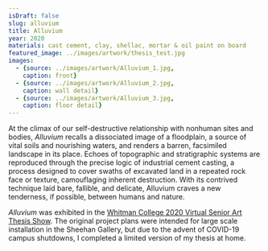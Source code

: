 ```yaml
---
isDraft: false
slug: alluvium
title: Alluvium
year: 2020
materials: cast cement, clay, shellac, mortar & oil paint on board
featured_image: ../images/artwork/thesis_test.jpg
images: 
  - {source: ../images/artwork/Alluvium_1.jpg, 
    caption: front}
  - {source: ../images/artwork/Alluvium_2.jpg, 
    caption: wall detail}
  - {source: ../images/artwork/Alluvium_3.jpg, 
    caption: floor detail}
---
```


At the climax of our self-destructive relationship with nonhuman sites and bodies, *Alluvium* recalls a dissociated image of a floodplain, a source of vital soils and nourishing waters, and renders a barren, facsimiled landscape in its place. Echoes of topographic and stratigraphic systems are reproduced through the precise logic of industrial cement casting, a process designed to cover swaths of excavated land in a repeated rock face or texture, camouflaging inherent destruction. With its contrived technique laid bare, fallible, and delicate, Alluvium craves a new tenderness, if possible, between humans and nature.

*Alluvium* was exhibited in the [Whitman College 2020 Virtual Senior Art Thesis Show](https://sheehangallerythesisshow2020.com). The original project plans were intended for large scale installation in the Sheehan Gallery, but due to the advent of COVID-19 campus shutdowns, I completed a limited version of my thesis at home.